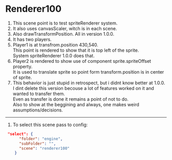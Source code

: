 # Renderer100

1. This scene point is to test spriteRenderer system.  
2. It also uses canvasScaler, witch is in each scene.  
3. Also drawTransformPosition. All in version 1.0.0.  
4. It has two players.  
5. Player1 is at transfrom.position 430,540.  
This point is rendered to show that it is top left of the sprite.  
System spriteRenderer 1.0.0 does that.  
6. Player2 is rendered to show use of component sprite.spriteOffset property.  
It is used to translate sprite so point form transform.position is in center of sprite.  
7. This behavior is just stupid in retrospect, but i didnt know better at 1.0.0.  
I dint delete this version becouse a lot of features worked on it and wanted to transfer them.  
Even as transfer is done it remains a point of not to do.  
Also to show at the beggining and always, one makes weird assumptions/decisions.

---

1. To select this scene pass to config:

```json
 "select": {
      "folder": "engine",
      "subFolder": "",
      "scene": "renderer100"
    }
```